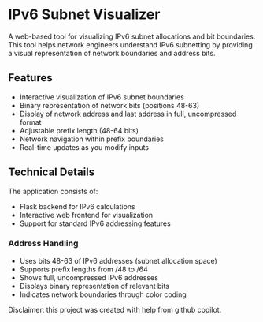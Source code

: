# IPv6 Subnet Visualizer

A web-based tool for visualizing IPv6 subnet allocations and bit boundaries. This tool helps network engineers understand IPv6 subnetting by providing a visual representation of network boundaries and address bits.

## Features

- Interactive visualization of IPv6 subnet boundaries
- Binary representation of network bits (positions 48-63)
- Display of network address and last address in full, uncompressed format
- Adjustable prefix length (48-64 bits)
- Network navigation within prefix boundaries
- Real-time updates as you modify inputs

## Technical Details

The application consists of:
- Flask backend for IPv6 calculations
- Interactive web frontend for visualization
- Support for standard IPv6 addressing features

### Address Handling

- Uses bits 48-63 of IPv6 addresses (subnet allocation space)
- Supports prefix lengths from /48 to /64
- Shows full, uncompressed IPv6 addresses
- Displays binary representation of relevant bits
- Indicates network boundaries through color coding

Disclaimer: this project was created with help from github copilot.